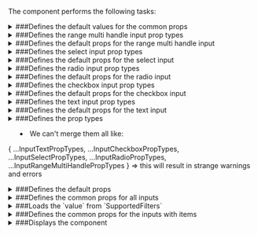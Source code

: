 The component performs the following tasks:

<details>
	<summary>###Defines the default values for the common props

</summary>
</details>

<details>
	<summary>###Defines the range multi handle input prop types

</summary>
</details>

<details>
	<summary>###Defines the default props for the range multi handle input

</summary>
</details>

<details>
	<summary>###Defines the select input prop types

</summary>
</details>

<details>
	<summary>###Defines the default props for the select input

</summary>
</details>

<details>
	<summary>###Defines the radio input prop types

</summary>
</details>

<details>
	<summary>###Defines the default props for the radio input

</summary>
</details>

<details>
	<summary>###Defines the checkbox input prop types

</summary>
</details>

<details>
	<summary>###Defines the default props for the checkbox input

</summary>
</details>

<details>
	<summary>###Defines the text input prop types

</summary>
</details>

<details>
	<summary>###Defines the default props for the text input

</summary>
</details>

<details>
	<summary>###Defines the prop types

- We can't merge them all like:

{
  ...InputTextPropTypes,
  ...InputCheckboxPropTypes,
  ...InputSelectPropTypes,
  ...InputRadioPropTypes,
  ...InputRangeMultiHandlePropTypes
}
=> this will result in strange warnings and errors

</summary>
</details>

<details>
	<summary>###Defines the default props

</summary>
</details>

<details>
	<summary>###Defines the common props for all inputs

</summary>
</details>

<details>
	<summary>###Loads the `value` from `SupportedFilters`

</summary>
</details>

<details>
	<summary>###Defines the common props for the inputs with items

</summary>
</details>

<details>
	<summary>###Displays the component

</summary>
</details>

